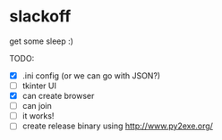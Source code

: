 # slackoff
get some sleep :)


TODO:
- [x] .ini config (or we can go with JSON?)
- [ ] tkinter UI 
- [x] can create browser
- [ ] can join
- [ ] it works!
- [ ] create release binary using http://www.py2exe.org/
